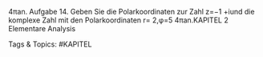 4πan.
Aufgabe 14. Geben Sie die Polarkoordinaten zur Zahl z=−1 +iund die komplexe Zahl mit den
Polarkoordinaten r= 2,φ=5
4πan.KAPITEL 2
Elementare Analysis

   Tags & Topics:
   #KAPITEL